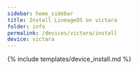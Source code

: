 ```yaml
---
sidebar: home_sidebar
title: Install LineageOS on victara
folder: info
permalink: /devices/victara/install
device: victara
---
```

{% include templates/device_install.md %}

